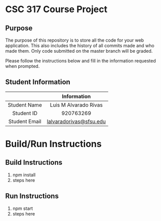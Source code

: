 # CSC 317 Course Project

## Purpose

The purpose of this repository is to store all the code for your web application. This also includes the history of all commits made and who made them. Only code submitted on the master branch will be graded.

Please follow the instructions below and fill in the information requested when prompted.

## Student Information

|               | Information   |
|:-------------:|:-------------:|
| Student Name  | Luis M Alvarado Rivas     |
| Student ID    | 920763269     |
| Student Email | lalvaradorivas@sfsu.edu    |



# Build/Run Instructions

## Build Instructions
1. npm install
2. steps here

## Run Instructions
1. npm start
2. steps here 
